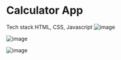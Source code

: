 # Calculator App
Tech stack HTML, CSS, Javascript
![image](https://github.com/user-attachments/assets/cb98a240-6a7e-451d-b98c-87c9c325e454)

![image](https://github.com/user-attachments/assets/be1dc4d0-f898-4899-9921-b3bc1b93292a)

![image](https://github.com/user-attachments/assets/fca25f11-c49a-46e5-bfa6-2fbc4f53d08b)

